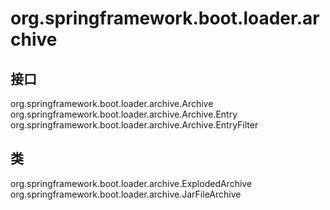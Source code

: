# org.springframework.boot.loader.archive

## 接口

org.springframework.boot.loader.archive.Archive
org.springframework.boot.loader.archive.Archive.Entry
org.springframework.boot.loader.archive.Archive.EntryFilter

## 类

org.springframework.boot.loader.archive.ExplodedArchive
org.springframework.boot.loader.archive.JarFileArchive




